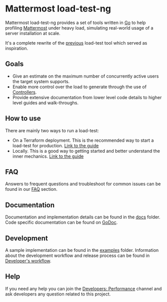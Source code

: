 # Mattermost load-test-ng

Mattermost load-test-ng provides a set of tools written in [Go](https://golang.org/) to help profiling [Mattermost](https://github.com/mattermost/mattermost-server) under heavy load, simulating real-world usage of a server installation at scale.

It's a complete rewrite of the [previous](https://github.com/mattermost/mattermost-load-test) load-test tool which served as inspiration.

## Goals

- Give an estimate on the maximum number of concurrently active users the target system supports.
- Enable more control over the load to generate through the use of [Controllers](docs/controllers.md).
- Provide extensive documentation from lower level code details to higher level guides and walk-throughs.

## How to use

There are mainly two ways to run a load-test:

- On a Terraform deployment. This is the recommended way to start a load-test for production. [Link to the guide](docs/terraform_loadtest.md)
- Locally. This is a good way to getting started and better understand the inner mechanics. [Link to the guide](docs/local_loadtest.md)

## FAQ

Answers to frequent questions and troubleshoot for common issues can be found in our [FAQ](docs/faq.md) section.

## Documentation

Documentation and implementation details can be found in the [docs](docs/) folder.  
Code specific documentation can be found on [GoDoc](https://godoc.org/github.com/mattermost/mattermost-load-test-ng).

## Development

A sample implementation can be found in the [examples](examples/) folder.
Information about the development workflow and release process can be found in [Developer's workflow](docs/developing.md).

## Help

If you need any help you can join the [Developers: Performance](https://community.mattermost.com/core/channels/developers-performance) channel and ask developers any question related to this project.

